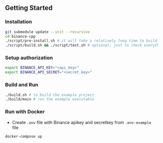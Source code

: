 ## Getting Started

### Installation

```bash
git submodule update --init --recursive
cd binance-cpp
./script/pre-install.sh # it will take a relatively long time to build dependencies
./script/build.sh && ./script/test.sh # optional, just to check everything is fine
```

### Setup authorization

```bash
export BINANCE_API_KEY="<api_key>"
export BINANCE_API_SECRET="<secret_key>"
```

### Build and Run

```bash
./build.sh # to build the example project
./build/main # run the example executable
```

### Run with Docker

* Create `.env` file with Binance apikey and secretkey from `.env-example` file

```bash
docker-compose up
```

